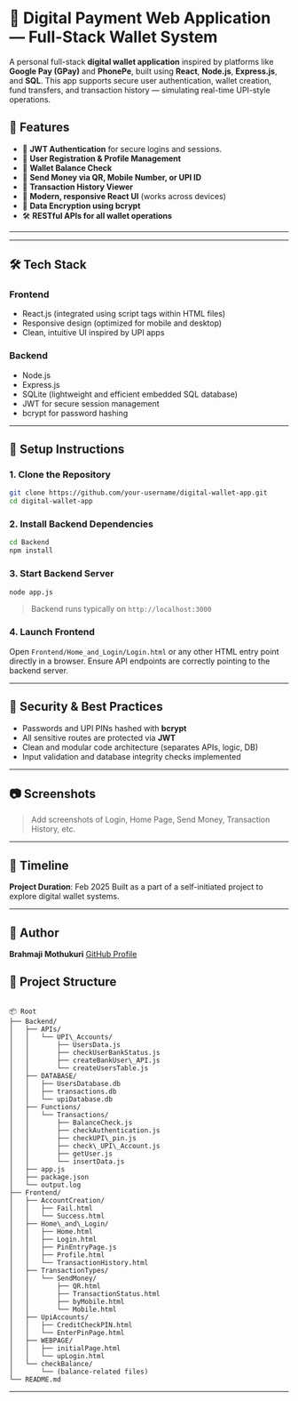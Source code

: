 # 💸 Digital Payment Web Application — Full-Stack Wallet System

A personal full-stack **digital wallet application** inspired by platforms like **Google Pay (GPay)** and **PhonePe**, built using **React**, **Node.js**, **Express.js**, and **SQL**. This app supports secure user authentication, wallet creation, fund transfers, and transaction history — simulating real-time UPI-style operations.

## 🚀 Features

- 🔐 **JWT Authentication** for secure logins and sessions.
- 🧾 **User Registration & Profile Management**
- 💼 **Wallet Balance Check**
- 💸 **Send Money via QR, Mobile Number, or UPI ID**
- 📜 **Transaction History Viewer**
- 📲 **Modern, responsive React UI** (works across devices)
- 🧠 **Data Encryption using bcrypt**
- 🛠️ **RESTful APIs for all wallet operations**

---
---

## 🛠️ Tech Stack

### Frontend
- React.js (integrated using script tags within HTML files)
- Responsive design (optimized for mobile and desktop)
- Clean, intuitive UI inspired by UPI apps

### Backend
- Node.js
- Express.js
- SQLite (lightweight and efficient embedded SQL database)
- JWT for secure session management
- bcrypt for password hashing

---

## 🔧 Setup Instructions

### 1. Clone the Repository

```bash
git clone https://github.com/your-username/digital-wallet-app.git
cd digital-wallet-app
````

### 2. Install Backend Dependencies

```bash
cd Backend
npm install
```

### 3. Start Backend Server

```bash
node app.js
```

> Backend runs typically on `http://localhost:3000`

### 4. Launch Frontend

Open `Frontend/Home_and_Login/Login.html` or any other HTML entry point directly in a browser.
Ensure API endpoints are correctly pointing to the backend server.

---

## 🔐 Security & Best Practices

* Passwords and UPI PINs hashed with **bcrypt**
* All sensitive routes are protected via **JWT**
* Clean and modular code architecture (separates APIs, logic, DB)
* Input validation and database integrity checks implemented

---

## 📷 Screenshots

> Add screenshots of Login, Home Page, Send Money, Transaction History, etc.

---

## 📅 Timeline

**Project Duration**: Feb 2025
Built as a part of a self-initiated project to explore digital wallet systems.

---

## 🙌 Author

**Brahmaji Mothukuri**
[GitHub Profile](https://github.com/your-username)

## 📂 Project Structure

```

📦 Root
├── Backend/
│   ├── APIs/
│   │   └── UPI\_Accounts/
│   │       ├── UsersData.js
│   │       ├── checkUserBankStatus.js
│   │       ├── createBankUser\_API.js
│   │       └── createUsersTable.js
│   ├── DATABASE/
│   │   ├── UsersDatabase.db
│   │   ├── transactions.db
│   │   └── upiDatabase.db
│   ├── Functions/
│   │   └── Transactions/
│   │       ├── BalanceCheck.js
│   │       ├── checkAuthentication.js
│   │       ├── checkUPI\_pin.js
│   │       ├── check\_UPI\_Account.js
│   │       ├── getUser.js
│   │       └── insertData.js
│   ├── app.js
│   ├── package.json
│   └── output.log
├── Frontend/
│   ├── AccountCreation/
│   │   ├── Fail.html
│   │   └── Success.html
│   ├── Home\_and\_Login/
│   │   ├── Home.html
│   │   ├── Login.html
│   │   ├── PinEntryPage.js
│   │   ├── Profile.html
│   │   └── TransactionHistory.html
│   ├── TransactionTypes/
│   │   └── SendMoney/
│   │       ├── QR.html
│   │       ├── TransactionStatus.html
│   │       ├── byMobile.html
│   │       └── Mobile.html
│   ├── UpiAccounts/
│   │   ├── CreditCheckPIN.html
│   │   └── EnterPinPage.html
│   ├── WEBPAGE/
│   │   ├── initialPage.html
│   │   └── upLogin.html
│   └── checkBalance/
│       └── (balance-related files)
└── README.md

````

---
